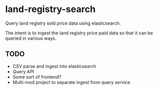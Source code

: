 # land-registry-search

Query land registry sold price data using elasticsearch.

The intent is to ingest the land registry price paid data so that it can be
queried in various ways.

## TODO

* CSV parse and ingest into elasticsearch
* Query API
* Some sort of frontend?
* Multi-mod project to separate ingest from query service
